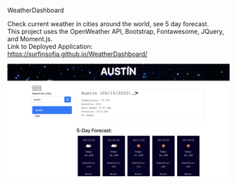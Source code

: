 WeatherDashboard
<br>

Check current weather in cities around the world, see 5 day forecast.
<br>
This project uses the OpenWeather API, Bootstrap, Fontawesome, JQuery, and Moment.js.
<br>
Link to Deployed Application:
https://surfinsofia.github.io/WeatherDashboard/



![screenshot](./assets/screenshot.png)